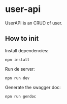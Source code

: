 # user-api
UserAPI is an CRUD of user.

## How to init
Install dependencies:
```
npm install
```

Run de server:
```
npm run dev
```

Generate the swagger doc:
```
npm run gendoc
```